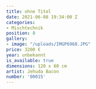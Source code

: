 ```yaml
---
title: ohne Titel
date: 2021-06-08 19:34:00 Z
categories:
- Mischtechnik
position: 8
gallery:
- image: "/uploads/IMGP6968.JPG"
price: 3200 €
year: unbekannt
is_available: true
dimensions: 120 x 60 cm
artist: Jehuda Bacon
number: '00015'
---
```


